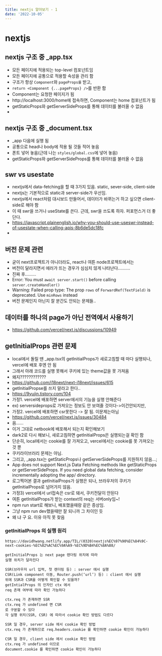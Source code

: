 ```yaml
---
title: nextjs 알아보기 - 1
date: '2022-10-05'
---
```


# nextjs

## nextjs 구조 중 _app.tsx
- 모든 페이지에 적용되는 top-level 컴포넌트임
- 모든 페이지에 공통으로 적용할 속성을 관리 함
- 구조가 항상 `Component`와 `pageProps를` 받고, 
- `return <Component {...pageProps} />`를 반환 함
- Component는 요청한 페이지가 됨
- http://localhost:3000/home에 접속하면, Component는 home 컴포넌트가 됨
- getStaticProps와 getServerSideProps를 통해 데이터를 불러올 수 없음
- 
## nextjs 구조 중 _document.tsx
- _app 다음에 실행 됨
- 공통으로 head나 body에 적용 될 것들 적어 놓음
- 폰트 넣어 놓음(근데 나는 `styles/global.css`에 넣어 놓음)
- getStaticProps와 getServerSideProps를 통해 데이터를 불러올 수 없음

## swr vs usestate
- nextjs에서 data-fetching을 할 때 3가지 있음. static, sever-side, client-side
- nextjs는 기본적으로 static과 server-side가 우선임.
- nextjs에서 react처럼 대시보드 만들어서, 데이터가 바뀌는거 하고 싶으면 client-side로 해야 함
- 이 때 swr을 쓰거나 useState를 쓴다. 근데, swr을 쓰도록 하자. 퍼포먼스거 더 좋단다.
- https://javascript.plainenglish.io/why-you-should-use-useswr-instead-of-usestate-when-calling-apis-8b6de5dc18fc
- 


## 버전 문제 관련
- 굳이 next프로젝트가 아니더라도, react나 여튼 node프로젝트에서는
- 버전이 달라지면서 에러가 뜨는 경우가 심심치 않게 나타난다..........
- 진짜 후......... 
- Error: You must `await server.start()` before calling `server.createHandler()`
- Warning: Failed prop type: The prop `rows` of `ForwardRef(TextField)` is deprecated. Use `minRows` instead
- 버전 문제인지 아닌지 잘 분간도 안되는 문제들..

## 데이터를 하나의 page가 아닌 전역에서 사용하기
- https://github.com/vercel/next.js/discussions/10949

## getInitialProps 관련 문제
- local에서 돌릴 땐 _app.tsx의 getInitialProps가 새로고침할 때 마다 실행되나, vercel에 배포 후엔 안 됨
- 그래서 아래 코드를 실행 못해서 쿠키에 있는 theme값을 못 가져옴
- 왜지????????????
- https://github.com/i18next/next-i18next/issues/615
- getInitialPropse를 쓰지 말라고 한다..
- https://9yujin.tistory.com/104
- 가정1. vercel에 배포하면 server에서의 기능을 실행 안해준다
- ex) serversideprops로 가져오는 정보도 안 보여줄 것이다->이건안되지만,
- 가정2. vercel에 배포하면 csr못한다 -> 잘 됨. 이문제는아님
- https://github.com/vercel/next.js/issues/30484
- 음......
- 이거 그대로 netbook에 배포해서 되는지 확인해보기
- dark2로 다시 해보니, 새로고침하면 getInitialProps은 실행되는걸 확인 함
- 단순히, local에서는 cookie를 잘 가져오고, vercel에서는 cookie를 못 가져오는 것 뿐
- 쿠키라이브러리 문제는 아님.
- 그리고, _app.tsx는 getStaticProps나 getServerSideProps를 지원하지 않음...;
- App does not support Next.js Data Fetching methods like getStaticProps or getServerSideProps. If you need global data fetching, consider incrementally adopting the app/ directory.
- 로그찍어본 결과 getInitialProps가 실행은 되나, 브라우저의 쿠키가 getInitialProps로 넘어가지 않음.
- 가정3) vercel에서 url접속은 csr로 돼서, 쿠키전달이 안된다
- 여튼 getInitialProps가 받는 context의 req는 서버only임~!
- npm run start로 해보니, 배포했을때랑 같은 증상임.
- 그냥 npm run dev했을때만 잘 되니까 그 차이인 듯
- 왜 냐 구 요. 이유 아직 못 찾음

### getInitialProps 의 실행 원리
```
https://davidhwang.netlify.app/TIL/(0320)nextjs%EC%97%90%EC%84%9C-next-cookies-%EC%82%AC%EC%9A%A9-%EC%9D%B4%EC%8A%88/  

getInitialProps 는 next page 렌더링 위치에 따라
실행 위치가 달라진다

SSR(브라우저 url 입력, 첫 렌더링 등) : server 에서 실행
CSR(Link component 이동, Router.push(‘url’) 등) : client 에서 실행
위에 SSR과 CSR을 어떻게 확인할 수 있을까?
getIntialProps 의 인자인 ctx 에서
req 존재 여부에 따라 확인 가능하다

ctx.req 가 존재하면 SSR
ctx.req 가 undefined 면 CSR
로 구분할 수 있다
각 실행 위치(SSR, CSR) 에 따라서 cookie 확인 방법도 다르다

SSR 일 경우, server side 에서 cookie 확인 방법
ctx.req 가 존재하므로 req.headers.cookie 를 확인하면 cookie 확인이 가능하다

CSR 일 경우, client side 에서 cookie 확인 방법
ctx.req 가 undefined 이므로
document.cookie 를 확인하면 cookie 확인이 가능하다
```
